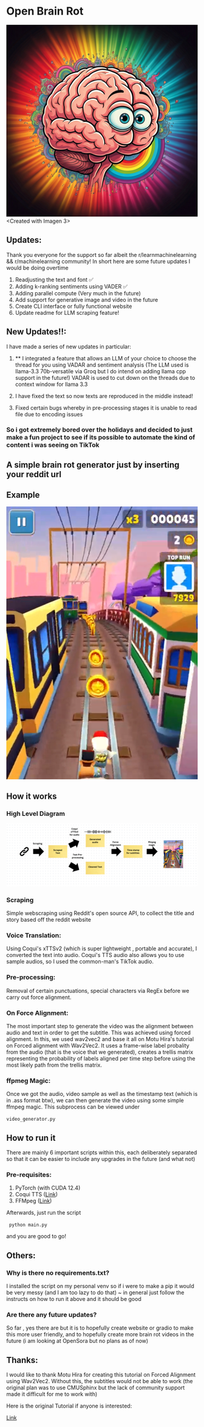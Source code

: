 # Open Brain Rot 
![Logo](images/logo.jpg) 
<Created with Imagen 3>

## Updates:
Thank you everyone for the support so far albeit the r/learnmachinelearning && r/machinelearning community! In short here are some future updates I would be doing overtime
1. Readjusting the text and font :white_check_mark:
2. Adding k-ranking sentiments using VADER  :white_check_mark:
3. Adding parallel compute (Very much in the future)
4. Add support for generative image and video in the future
5. Create CLI interface or fully functional website
6. Update readme for LLM scraping feature!


## New Updates!!:
I have made a series of new updates in particular:
1. ** I integrated a feature that allows an LLM of your choice to choose the thread for you using VADAR and sentiment analysis (The LLM used is llama-3.3 70b-versatile via Groq but I do intend on adding llama cpp support in the future!) VADAR is used to cut down on the threads due to context window for llama 3.3

2. I have fixed the text so now texts are reproduced in the middle instead!

3. Fixed certain bugs whereby in pre-processing stages it is unable to read file due to encoding issues 


### So i got extremely bored over the holidays and decided to just make a fun project to see if its possible to automate the kind of content i was seeing on TikTok

## A simple brain rot generator just by inserting your reddit url

## Example
[![Watch the video](images/thumbnail.png)](https://youtube.com/shorts/CRhbay8YvBg)


## How it works 

### High Level Diagram
![Diagram](images/diagram.png)

### Scraping 
Simple webscraping using Reddit's open source API, to collect the title and story based off the reddit website

### Voice Translation:
Using Coqui's xTTSv2 (which is super lightweight , portable and accurate), I converted the text into audio. Coqui's TTS audio also allows you to use sample audios, so I used the common-man's TikTok audio. 

### Pre-processing:
Removal of certain punctuations, special characters via RegEx before we carry out force alignment.

### On Force Alignment: 
The most important step to generate the video was the alignment between audio and text in order to get the subtitle. This was achieved using forced alignment. In this, we used wav2vec2 and base it all on Motu Hira's tutorial on Forced alignment with Wav2Vec2. It uses a frame-wise label probality from the audio (that is the voice that we generated), creates a trellis matrix representing the probability of labels aligned per time step before using the most likely path from the trellis matrix.

### ffpmeg Magic:
Once we got the audio, video sample as well as the timestamp text (which is in .ass format btw), we can then generate the video using some simple ffmpeg magic. This subprocess can be viewed under

``` video_generator.py ```

## How to run it
There are mainly 6 important scripts within this, each deliberately separated so that it can be easier to include any upgrades in the future (and what not)

### Pre-requisites:
1. PyTorch (with CUDA 12.4)
2. Coqui TTS ([Link](https://github.com/coqui-ai/TTS))
3. FFMpeg ([Link](https://www.ffmpeg.org/))

Afterwards, just run the script 

``` python main.py```

and you are good to go!

## Others:
### Why is there no requirements.txt? 
I installed the script on my personal venv so if i were to make a pip it would be very messy (and I am too lazy to do that)  ~ in general just follow the instructs on how to run it above and it should be good

### Are there any future updates?
So far , yes there are but it is to hopefully create website or gradio to make this more user friendly, and to hopefully create more brain rot videos in the future (i am looking at OpenSora but no plans as of now)


## Thanks:
I would like to thank Motu Hira for creating this tutorial on Forced Alignment using Wav2Vec2. Without this, the subtitles would not be able to work (the original plan was to use CMUSphinx but the lack of community support made it difficult for me to work with)

Here is the original Tutorial if anyone is interested: 

[Link](https://pytorch.org/audio/main/tutorials/forced_alignment_tutorial.html)